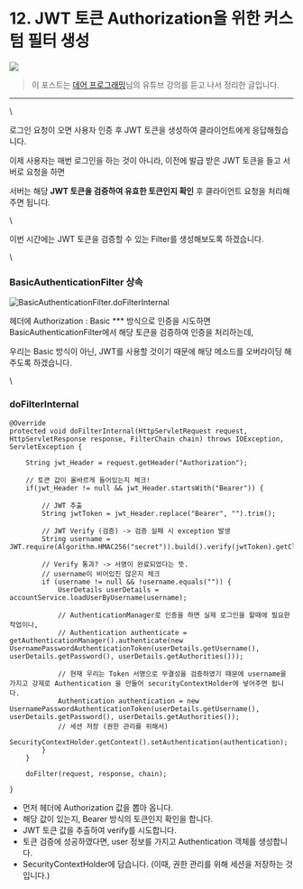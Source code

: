 # 12. JWT 토큰 Authorization을 위한 커스텀 필터 생성



![](https://blog.kakaocdn.net/dn/QtBl4/btrjRjm2OxS/sNEgxULg173vAcWE2Nbn6K/img.png)

> 이 포스트는 [데어 프로그래밍](https://www.youtube.com/channel/UCVrhnbfe78ODeQglXtT1Elw)님의 유튜브 강의를 듣고 나서 정리한 글입니다.

***

\


로그인 요청이 오면 사용자 인증 후 JWT 토큰을 생성하여 클라이언트에게 응답해줬습니다.

이제 사용자는 매번 로그인을 하는 것이 아니라, 이전에 발급 받은 JWT 토큰을 들고 서버로 요청을 하면&#x20;

서버는 해당 **JWT 토큰을 검증하여 유효한 토큰인지 확인** 후 클라이언트 요청을 처리해주면 됩니다.

\


이번 시간에는 JWT 토큰을 검증할 수 있는 Filter를 생성해보도록 하겠습니다.

\


### BasicAuthenticationFilter 상속

![BasicAuthenticationFilter.doFilterInternal](https://blog.kakaocdn.net/dn/Fk411/btrjPNhT0ad/mCWo1lPps3wumoqQpzoVX1/img.png)

헤더에 Authorization : Basic \*\*\* 방식으로 인증을 시도하면 BasicAuthenticationFilter에서 해당 토큰을 검증하여 인증을 처리하는데,

우리는 Basic 방식이 아닌, JWT를 사용할 것이기 때문에 해당 메소드를 오버라이딩 해주도록 하겠습니다.

\


### doFilterInternal

```
@Override
protected void doFilterInternal(HttpServletRequest request, HttpServletResponse response, FilterChain chain) throws IOException, ServletException {

    String jwt_Header = request.getHeader("Authorization");

    // 토큰 값이 올바르게 들어있는지 체크!
    if(jwt_Header != null && jwt_Header.startsWith("Bearer")) {

        // JWT 추출
        String jwtToken = jwt_Header.replace("Bearer", "").trim();

        // JWT Verify (검증) -> 검증 실패 시 exception 발생
        String username = JWT.require(Algorithm.HMAC256("secret")).build().verify(jwtToken).getClaim("username").asString();

        // Verify 통과? -> 서명이 완료되었다는 뜻.
        // username이 비어있진 않은지 체크
        if (username != null && !username.equals("")) {
            UserDetails userDetails = accountService.loadUserByUsername(username);

            // AuthenticationManager로 인증을 하면 실제 로그인을 할때에 필요한 작업이나,
            // Authentication authenticate = getAuthenticationManager().authenticate(new UsernamePasswordAuthenticationToken(userDetails.getUsername(), userDetails.getPassword(), userDetails.getAuthorities()));

            // 현재 우리는 Token 서명으로 무결성을 검증하였기 때문에 username을 가지고 강제로 Authentication 을 만들어 securityContextHolder에 넣어주면 됩니다.
            Authentication authentication = new UsernamePasswordAuthenticationToken(userDetails.getUsername(), userDetails.getPassword(), userDetails.getAuthorities());
            // 세션 저장 (권한 관리를 위해서)
            SecurityContextHolder.getContext().setAuthentication(authentication);
        }
    }

    doFilter(request, response, chain);

}
```

* 먼저 헤더에 Authorization 값을 뽑아 옵니다.
* 해당 값이 있는지, Bearer 방식의 토큰인지 확인을 합니다.
* JWT 토큰 값을 추출하여 verify를 시도합니다.
* 토큰 검증에 성공하였다면, user 정보를 가지고 Authentication 객체를 생성합니다.
* SecurityContextHolder에 담습니다. (이때, 권한 관리를 위해 세션을 저장하는 것입니다.)
